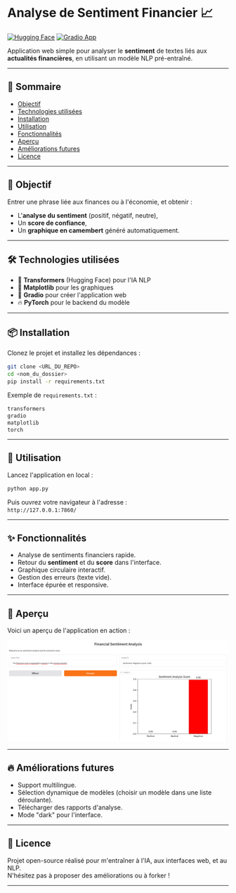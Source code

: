# Analyse de Sentiment Financier 📈

[![Hugging Face](https://img.shields.io/badge/HuggingFace-Model-yellow?logo=huggingface)](https://huggingface.co/mrm8488/distilroberta-finetuned-financial-news-sentiment-analysis)
[![Gradio App](https://img.shields.io/badge/Made%20with-Gradio-ff6e00?logo=gradio)](https://gradio.app/)

Application web simple pour analyser le **sentiment** de textes liés aux **actualités financières**, en utilisant un modèle NLP pré-entraîné.

---

## 🧭 Sommaire

- [Objectif](#objectif)
- [Technologies utilisées](#technologies-utilisées)
- [Installation](#installation)
- [Utilisation](#utilisation)
- [Fonctionnalités](#fonctionnalités)
- [Aperçu](#aperçu)
- [Améliorations futures](#améliorations-futures)
- [Licence](#licence)

---

## 🎯 Objectif

Entrer une phrase liée aux finances ou à l'économie, et obtenir :
- L'**analyse du sentiment** (positif, négatif, neutre),
- Un **score de confiance**,
- Un **graphique en camembert** généré automatiquement.

---

## 🛠️ Technologies utilisées

- 🤗 **Transformers** (Hugging Face) pour l'IA NLP
- 🎨 **Matplotlib** pour les graphiques
- 🚀 **Gradio** pour créer l'application web
- 🔥 **PyTorch** pour le backend du modèle

---

## 📦 Installation

Clonez le projet et installez les dépendances :

```bash
git clone <URL_DU_REPO>
cd <nom_du_dossier>
pip install -r requirements.txt
```

Exemple de `requirements.txt` :
```
transformers
gradio
matplotlib
torch
```

---

## 🚀 Utilisation

Lancez l'application en local :

```bash
python app.py
```

Puis ouvrez votre navigateur à l'adresse :  
`http://127.0.0.1:7860/`

---

## ✨ Fonctionnalités

- Analyse de sentiments financiers rapide.
- Retour du **sentiment** et du **score** dans l'interface.
- Graphique circulaire interactif.
- Gestion des erreurs (texte vide).
- Interface épurée et responsive.

---

## 📸 Aperçu

Voici un aperçu de l'application en action :  

![Demo de l'App](assets/results.png)

---

## 🔥 Améliorations futures

- Support multilingue.
- Sélection dynamique de modèles (choisir un modèle dans une liste déroulante).
- Télécharger des rapports d'analyse.
- Mode "dark" pour l'interface.

---

## 📜 Licence

Projet open-source réalisé pour m'entraîner à l'IA, aux interfaces web, et au NLP.  
N'hésitez pas à proposer des améliorations ou à forker !

---